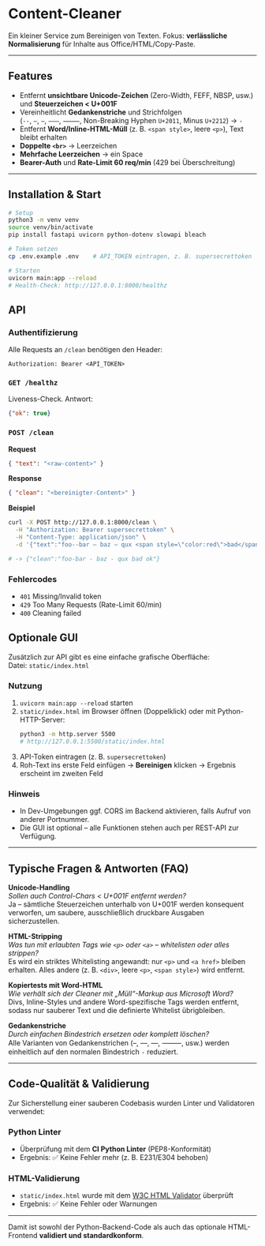 # Content-Cleaner

Ein kleiner Service zum Bereinigen von Texten. Fokus: **verlässliche Normalisierung** für Inhalte aus Office/HTML/Copy-Paste.

---

## Features
- Entfernt **unsichtbare Unicode-Zeichen** (Zero-Width, FEFF, NBSP, usw.) und **Steuerzeichen < U+001F**
- Vereinheitlicht **Gedankenstriche** und Strichfolgen  
  (`--`, `–`, `—`, `―――`, `⸻`, Non-Breaking Hyphen `U+2011`, Minus `U+2212`) → `-`
- Entfernt **Word/Inline-HTML-Müll** (z. B. `<span style>`, leere `<p>`), Text bleibt erhalten
- **Doppelte `<br>`** → Leerzeichen
- **Mehrfache Leerzeichen** → ein Space
- **Bearer-Auth** und **Rate-Limit 60 req/min** (429 bei Überschreitung)

---

## Installation & Start

```bash
# Setup
python3 -m venv venv
source venv/bin/activate
pip install fastapi uvicorn python-dotenv slowapi bleach

# Token setzen
cp .env.example .env    # API_TOKEN eintragen, z. B. supersecrettoken

# Starten
uvicorn main:app --reload
# Health-Check: http://127.0.0.1:8000/healthz
```

## API
### Authentifizierung


Alle Requests an `/clean` benötigen den Header:

```
Authorization: Bearer <API_TOKEN>
```

### `GET /healthz`


Liveness-Check. Antwort:

```json
{"ok": true}
```

### `POST /clean`

**Request**
```json
{ "text": "<raw-content>" }
```
**Response**
```json
{ "clean": "<bereinigter-Content>" }
```
**Beispiel**

```bash
curl -X POST http://127.0.0.1:8000/clean \
  -H "Authorization: Bearer supersecrettoken" \
  -H "Content-Type: application/json" \
  -d '{"text":"foo--bar – baz — qux <span style=\"color:red\">bad</span><br>ok"}'

# -> {"clean":"foo-bar - baz - qux bad ok"}
```
### Fehlercodes
- `401` Missing/Invalid token  
- `429` Too Many Requests (Rate-Limit 60/min)  
- `400` Cleaning failed

## Optionale GUI

Zusätzlich zur API gibt es eine einfache grafische Oberfläche:  
Datei: `static/index.html`

### Nutzung
1. `uvicorn main:app --reload` starten  
2. `static/index.html` im Browser öffnen (Doppelklick) oder mit Python-HTTP-Server:
   ```bash
   python3 -m http.server 5500
   # http://127.0.0.1:5500/static/index.html
   ```
3. API-Token eintragen (z. B. `supersecrettoken`)
4. Roh-Text ins erste Feld einfügen → **Bereinigen** klicken → Ergebnis erscheint im zweiten Feld


### Hinweis
- In Dev-Umgebungen ggf. CORS im Backend aktivieren, falls Aufruf von anderer Portnummer.
- Die GUI ist optional – alle Funktionen stehen auch per REST-API zur Verfügung.

---

## Typische Fragen & Antworten (FAQ)

**Unicode-Handling**  
*Sollen auch Control-Chars < U+001F entfernt werden?*  
Ja – sämtliche Steuerzeichen unterhalb von U+001F werden konsequent verworfen, um saubere, ausschließlich druckbare Ausgaben sicherzustellen.  

**HTML-Stripping**  
*Was tun mit erlaubten Tags wie `<p>` oder `<a>` – whitelisten oder alles strippen?*  
Es wird ein striktes Whitelisting angewandt: nur `<p>` und `<a href>` bleiben erhalten. Alles andere (z. B. `<div>`, leere `<p>`, `<span style>`) wird entfernt.  

**Kopiertests mit Word-HTML**  
*Wie verhält sich der Cleaner mit „Müll“-Markup aus Microsoft Word?*  
Divs, Inline-Styles und andere Word-spezifische Tags werden entfernt, sodass nur sauberer Text und die definierte Whitelist übrigbleiben.  

**Gedankenstriche**  
*Durch einfachen Bindestrich ersetzen oder komplett löschen?*  
Alle Varianten von Gedankenstrichen (–, —, ―, ⸻, usw.) werden einheitlich auf den normalen Bindestrich `-` reduziert.

---

## Code-Qualität & Validierung

Zur Sicherstellung einer sauberen Codebasis wurden Linter und Validatoren verwendet:

### Python Linter
- Überprüfung mit dem **CI Python Linter** (PEP8-Konformität)  
- Ergebnis: ✅ Keine Fehler mehr (z. B. E231/E304 behoben)

### HTML-Validierung
- `static/index.html` wurde mit dem [W3C HTML Validator](https://validator.w3.org/) überprüft  
- Ergebnis: ✅ Keine Fehler oder Warnungen

---

Damit ist sowohl der Python-Backend-Code als auch das optionale HTML-Frontend **validiert und standardkonform**.

